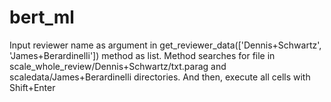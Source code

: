# bert_ml
Input reviewer name as argument in get_reviewer_data(['Dennis+Schwartz', 'James+Berardinelli']) method as list.
Method searches for file in scale_whole_review/Dennis+Schwartz/txt.parag and scaledata/James+Berardinelli directories. And then, execute all cells with Shift+Enter

